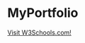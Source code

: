 # MyPortfolio
<html>
<head> </head>
<body> <a href="https://www.w3schools.com/">Visit W3Schools.com!</a></body>
</html>
